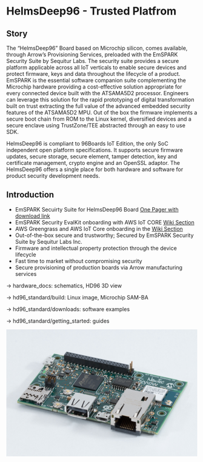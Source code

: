 HelmsDeep96 - Trusted Platfrom
====================================================

Story
------------------------
The “HelmsDeep96” Board based on Microchip silicon, comes available, through Arrow’s Provisioning Services, preloaded with the EmSPARK Security Suite by Sequitur Labs. The security suite provides a secure platform applicable across all IoT verticals to enable secure devices and protect firmware, keys and data throughout the lifecycle of a product. EmSPARK is the essential software companion suite complementing the Microchip hardware providing a cost-effective solution appropriate for every connected device built with the ATSAMA5D2 processor. Engineers can leverage this solution for the rapid prototyping of digital transformation built on trust extracting the full value of the advanced embedded security features of the ATSAMA5D2 MPU. Out of the box the firmware implements a secure boot chain from ROM to the Linux kernel, diversified devices and a secure enclave using TrustZone/TEE abstracted through an easy to use SDK. 

HelmsDeep96 is compliant to 96Boards IoT Edition, the only SoC independent open platform specifications. It supports secure firmware updates, secure storage, secure element, tamper detection, key and certificate management, crypto engine and an OpenSSL adaptor. The HelmsDeep96 offers a single place for both hardware and software for product security development needs. 



Introduction
------------------------
- EmSPARK Secuirty Suite for HelmsDeep96 Board [One Pager with download link](https://github.com/ArrowElectronics/hd96/blob/master/hd96_trusted_platform/EmSPARKSecuritySuite_ForHelmsDeep96_OnePagerFlyer_FINAL_12122019.pdf) 
- EmSPARK Security EvalKit onboarding with AWS IoT CORE [Wiki Section](https://github.com/ArrowElectronics/hd96/wiki)
- AWS Greengrass and AWS IoT Core onboarding in the [Wiki Section](https://github.com/ArrowElectronics/hd96/wiki)
-	Out-of-the-box secure and trustworthy; Secured by EmSPARK Security Suite by Sequitur Labs Inc.
-	Firmware and intellectual property protection through the device lifecycle
-	Fast time to market without compromising security 
-	Secure provisioning of production boards via Arrow manufacturing services

-> hardware_docs: schematics, HD96 3D view

-> hd96_standard/build: Linux image, Microchip SAM-BA

-> hd96_standard/downloads: software examples

-> hd96_standard/getting_started: guides

![HelmsDeep96](https://github.com/ArrowElectronics/hd96/blob/master/hardware_docs/pics/IMG_8810.jpg)
